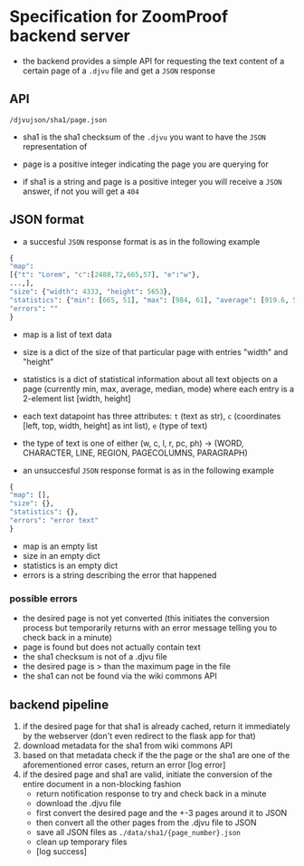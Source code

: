 # Specification for ZoomProof backend server

* the backend provides a simple API for requesting the text content of a certain page of a `.djvu` file and get a `JSON` response

## API
`/djvujson/sha1/page.json`
* sha1 is the sha1 checksum of the `.djvu` you want to have the `JSON` representation of
* page is a positive integer indicating the page you are querying for

* if sha1 is a string and page is a positive integer you will receive a `JSON` answer, if not you will get a `404`

## JSON format
* a succesful `JSON` response format is as in the following example

```python
{
"map":
[{"t": "Lorem", "c":[2488,72,665,57], "e":"w"},
...,],
"size": {"width": 4333, "height": 5653},
"statistics": {"min": [665, 51], "max": [984, 61], "average": [919.6, 55.2], "median": [983, 54], "mode": [983, 57]},
"errors": ""
}
```

* map is a list of text data
* size is a dict of the size of that particular page with entries "width" and "height"
* statistics is a dict of statistical information about all text objects on a page (currently min, max, average, median, mode) where each entry is a 2-element list [width, height]
* each text datapoint has three attributes: `t` (text as str), `c` (coordinates [left, top, width, height] as int list), `e` (type of text)
* the type of text is one of either (w, c, l, r, pc, ph) -> (WORD, CHARACTER, LINE, REGION, PAGECOLUMNS, PARAGRAPH)

* an unsuccesful `JSON` response format is as in the following example

```python
{
"map": [],
"size": {},
"statistics": {},
"errors": "error text"
}
```

* map is an empty list
* size in an empty dict
* statistics is an empty dict
* errors is a string describing the error that happened

### possible errors
* the desired page is not yet converted (this initiates the conversion process but temporarily returns with an error message telling you to check back in a minute)
* page is found but does not actually contain text
* the sha1 checksum is not of a .djvu file
* the desired page is > than the maximum page in the file
* the sha1 can not be found via the wiki commons API

## backend pipeline
1. if the desired page for that sha1 is already cached, return it immediately by the webserver (don't even redirect to the flask app for that)
2. download metadata for the sha1 from wiki commons API
3. based on that metadata check if the the page or the sha1 are one of the aforementioned error cases, return an error [log error]
4. if the desired page and sha1 are valid, initiate the conversion of the entire document in a non-blocking fashion
	* return notification response to try and check back in a minute
	* download the .djvu file
	* first convert the desired page and the +-3 pages around it to JSON
	* then convert all the other pages from the .djvu file to JSON
	* save all JSON files as `./data/sha1/{page_number}.json`
	* clean up temporary files
	* [log success]
